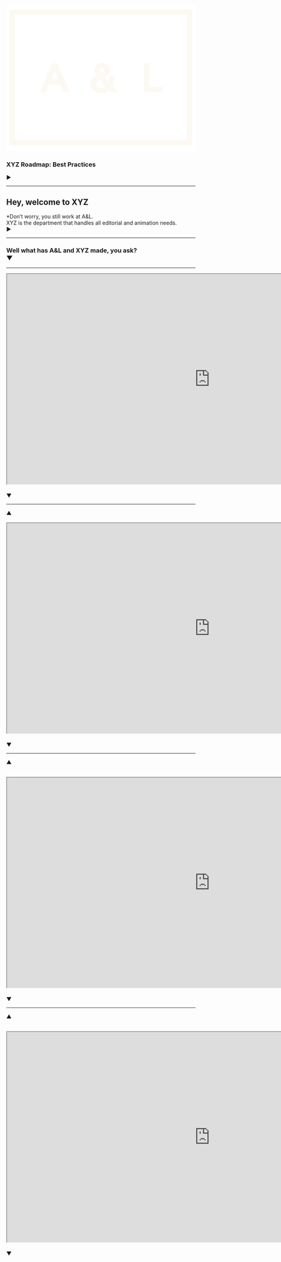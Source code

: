 <!-- Title slide. -->

<div class="talk-title">
  <img id="main-logo" src="media/img/LOGOal.png"><br>
  <h3>XYZ Roadmap: Best Practices</h3>
  <script src="https://apis.google.com/js/platform.js" async defer></script>
►


</div>



------

## Hey, welcome to XYZ

<!-- .slide: background-color="media/img/aframe.jpg" -->

*Don’t worry, you still work at A&L. <br>
XYZ is the department that handles all editorial and animation needs. <br>►

------

### Well what has A&L and XYZ made, you ask? <br> ▼


<!-- Video Samples. -->


---

<iframe src="https://drive.google.com/file/d/1JJC4MYa8IE7WrcLGnFnTpOFmz5AtEeAf/preview" width="1080" height="560"></iframe>
<br><br>
 ▼

---
▲
<br><br>
    <iframe style="display: inline-block" src="https://drive.google.com/file/d/1JCdbIJ-PDI1fXRFTwyrPHX_H26X3W5Xg/preview" width="1080" height="560"></iframe>
    <br><br>
     ▼



---
▲
<br><br>
<iframe src="https://drive.google.com/file/d/1JDzY7a5hD9vyVtGDIef-zKPwdhgsXylm/preview" width="1080" height="560"></iframe>
<br><br>
 ▼

 ---
 ▲
 <br><br>
 <iframe src="https://drive.google.com/file/d/1JKkDZMl275z5hWKFQDmRr8x-kzaq-hdh/preview" width="1080" height="560"></iframe>
 <br><br>
  ▼
